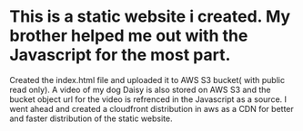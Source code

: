 # This is a static website i created. My brother helped me out with the Javascript for the most part.
Created the index.html file and uploaded it to AWS S3 bucket( with public read only). A video of my dog Daisy is also stored on AWS S3 and the bucket object url for the video is refrenced in the Javascript as a source.
I went ahead and created a cloudfront distribution in aws as a CDN for better and faster distribution of the static website.
